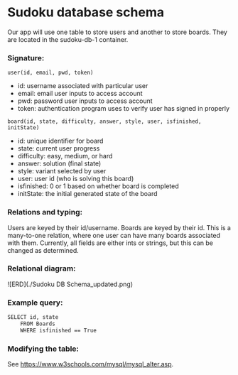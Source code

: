 # Sudoku database schema

Our app will use one table to store users and another to store boards. They are located in the sudoku-db-1 container.

### Signature:

`user(id, email, pwd, token)`

- id: username associated with particular user
- email: email user inputs to access account
- pwd: password user inputs to access account
- token: authentication program uses to verify user has signed in properly

`board(id, state, difficulty, answer, style, user, isfinished, initState)`

- id: unique identifier for board
- state: current user progress
- difficulty: easy, medium, or hard
- answer: solution (final state)
- style: variant selected by user
- user: user id (who is solving this board)
- isfinished: 0 or 1 based on whether board is completed
- initState: the initial generated state of the board

### Relations and typing:

Users are keyed by their id/username. Boards are keyed by their id. This is a many-to-one relation, where one user can have many boards associated with them. Currently, all fields are either ints or strings, but this can be changed as determined.

### Relational diagram:

![ERD](./Sudoku DB Schema_updated.png)

### Example query:

```sh
SELECT id, state
    FROM Boards
    WHERE isfinished == True
```

### Modifying the table:

See https://www.w3schools.com/mysql/mysql_alter.asp.
